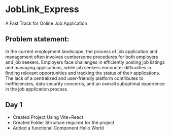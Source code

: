 # JobLink_Express
A Fast Track for Online Job Application
<br>
<h2>Problem statement:</h2>
In the current employment landscape, the process of job application and management often involves cumbersome procedures for both employers and job seekers. Employers face challenges in efficiently posting job listings and managing applications, while job seekers encounter difficulties in finding relevant opportunities and tracking the status of their applications. The lack of a centralized and user-friendly platform contributes to inefficiencies, data security concerns, and an overall suboptimal experience in the job application process.
<br>
<h2>Day 1</h2>
<ul><li>Created Project Using Vite+React</li><li>Created Folder Structure required for the project</li><li>Added a functional Component Hello World</li>
</ul>

